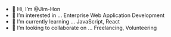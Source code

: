 - 👋 Hi, I’m @Jim-Hon
- 👀 I’m interested in ...    Enterprise Web Application Development
- 🌱 I’m currently learning ...    JavaScript, React
- 💞️ I’m looking to collaborate on ...    Freelancing, Volunteering

<!---
Jim-Hon/Jim-Hon is a ✨ special ✨ repository because its `README.md` (this file) appears on your GitHub profile.
You can click the Preview link to take a look at your changes.
--->
